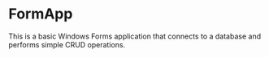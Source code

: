 # FormApp
This is a basic Windows Forms application that connects to a database and performs simple CRUD operations.

